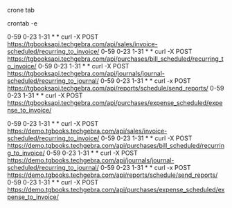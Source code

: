 crone tab

crontab -e

0-59 0-23 1-31 * * curl -X  POST https://tgbooksapi.techgebra.com/api/sales/invoice-scheduled/recurring_to_invoice/
0-59 0-23 1-31 * * curl -X  POST https://tgbooksapi.techgebra.com/api/purchases/bill_scheduled/recurring_to_invoice/
0-59 0-23 1-31 * * curl -X  POST https://tgbooksapi.techgebra.com/api/journals/journal-scheduled/recurring_to_journal/
0-59 0-23 1-31 * * curl -x  POST https://tgbooksapi.techgebra.com/api/reports/schedule/send_reports/
0-59 0-23 1-31 * * curl -X  POST https://tgbooksapi.techgebra.com/api/purchases/expense_scheduled/expense_to_invoice/

0-59 0-23 1-31 * * curl -X  POST https://demo.tgbooks.techgebra.com/api/sales/invoice-scheduled/recurring_to_invoice/
0-59 0-23 1-31 * * curl -X  POST https://demo.tgbooks.techgebra.com/api/purchases/bill_scheduled/recurring_to_invoice/
0-59 0-23 1-31 * * curl -X  POST https://demo.tgbooks.techgebra.com/api/journals/journal-scheduled/recurring_to_journal/
0-59 0-23 1-31 * * curl -x  POST https://demo.tgbooks.techgebra.com/api/reports/schedule/send_reports/
0-59 0-23 1-31 * * curl -X  POST https://demo.tgbooks.techgebra.com/api/purchases/expense_scheduled/expense_to_invoice/
